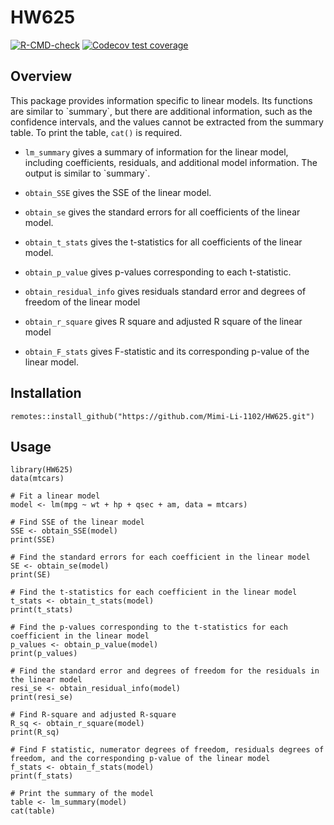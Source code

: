 # HW625

<!-- badges: start -->

[![R-CMD-check](https://github.com/Mimi-Li-1102/HW625/actions/workflows/R-CMD-check.yaml/badge.svg)](https://github.com/Mimi-Li-1102/HW625/actions/workflows/R-CMD-check.yaml) [![Codecov test coverage](https://codecov.io/gh/Mimi-Li-1102/HW625/branch/main/graph/badge.svg)](https://app.codecov.io/gh/Mimi-Li-1102/HW625?branch=main)

<!-- badges: end -->

## Overview

This package provides information specific to linear models. Its functions are similar to \`summary\`, but there are additional information, such as the confidence intervals, and the values cannot be extracted from the summary table. To print the table, `cat()` is required.

-   `lm_summary` gives a summary of information for the linear model, including coefficients, residuals, and additional model information. The output is similar to \`summary\`.

-   `obtain_SSE` gives the SSE of the linear model.

-   `obtain_se` gives the standard errors for all coefficients of the linear model.

-   `obtain_t_stats` gives the t-statistics for all coefficients of the linear model.

-   `obtain_p_value` gives p-values corresponding to each t-statistic.

-   `obtain_residual_info` gives residuals standard error and degrees of freedom of the linear model

-   `obtain_r_square` gives R square and adjusted R square of the linear model

-   `obtain_F_stats` gives F-statistic and its corresponding p-value of the linear model.

## Installation

```{r}
remotes::install_github("https://github.com/Mimi-Li-1102/HW625.git")
```

## Usage

```{r}
library(HW625)
data(mtcars)

# Fit a linear model
model <- lm(mpg ~ wt + hp + qsec + am, data = mtcars)

# Find SSE of the linear model
SSE <- obtain_SSE(model)
print(SSE)

# Find the standard errors for each coefficient in the linear model
SE <- obtain_se(model)
print(SE)

# Find the t-statistics for each coefficient in the linear model
t_stats <- obtain_t_stats(model)
print(t_stats)

# Find the p-values corresponding to the t-statistics for each coefficient in the linear model
p_values <- obtain_p_value(model)
print(p_values)

# Find the standard error and degrees of freedom for the residuals in the linear model
resi_se <- obtain_residual_info(model)
print(resi_se)

# Find R-square and adjusted R-square
R_sq <- obtain_r_square(model)
print(R_sq)

# Find F statistic, numerator degrees of freedom, residuals degrees of freedom, and the corresponding p-value of the linear model
f_stats <- obtain_f_stats(model)
print(f_stats)

# Print the summary of the model
table <- lm_summary(model)
cat(table)
```
